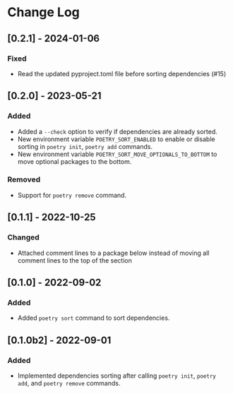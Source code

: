 # Change Log

## [0.2.1] - 2024-01-06

### Fixed

- Read the updated pyproject.toml file before sorting dependencies (#15)

## [0.2.0] - 2023-05-21

### Added

- Added a `--check` option to verify if dependencies are already sorted.
- New environment variable `POETRY_SORT_ENABLED` to enable or disable sorting in `poetry init`, `poetry add` commands.
- New environment variable `POETRY_SORT_MOVE_OPTIONALS_TO_BOTTOM` to move optional packages to the bottom.

### Removed

- Support for `poetry remove` command.

## [0.1.1] - 2022-10-25

### Changed

- Attached comment lines to a package below instead of moving all comment lines to the top of the section

## [0.1.0] - 2022-09-02

### Added

- Added `poetry sort` command to sort dependencies.

## [0.1.0b2] - 2022-09-01

### Added

- Implemented dependencies sorting after calling `poetry init`, `poetry add`, and `poetry remove` commands.
